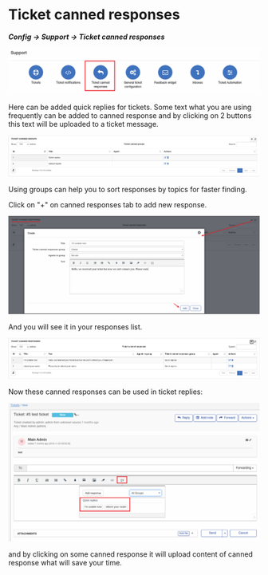Ticket canned responses
=============
**_Config -> Support -> Ticket canned responses_**

![canned responses icon](icon.png)

Here can be added quick replies for tickets. Some text what you are using frequently can be added to canned response and by clicking on 2 buttons this text will be uploaded to a ticket message.

![groups](groups_list.png)

Using groups can help you to sort responses by topics for faster finding.

Click on "+" on canned responses tab to add new response.

![add response](add_response.png)

And you will see it in your responses list.

![responses list](responses_list.png)

Now these canned responses can be used in ticket replies:

![reply with](reply_with.png)

and by clicking on some canned response it will upload content of canned response what will save your time.
